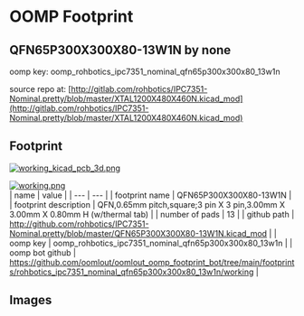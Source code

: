 # OOMP Footprint  
## QFN65P300X300X80-13W1N  by none  
  
oomp key: oomp_rohbotics_ipc7351_nominal_qfn65p300x300x80_13w1n  
  
source repo at: [http://gitlab.com/rohbotics/IPC7351-Nominal.pretty/blob/master/XTAL1200X480X460N.kicad_mod](http://gitlab.com/rohbotics/IPC7351-Nominal.pretty/blob/master/XTAL1200X480X460N.kicad_mod)  
## Footprint  
  
[![working_kicad_pcb_3d.png](working_kicad_pcb_3d_600.png)](working_kicad_pcb_3d.png)  
  
[![working.png](working_600.png)](working.png)  
| name | value | 
| --- | --- | 
| footprint name | QFN65P300X300X80-13W1N | 
| footprint description | QFN,0.65mm pitch,square;3 pin X 3 pin,3.00mm X 3.00mm X 0.80mm H (w/thermal tab) | 
| number of pads | 13 | 
| github path | http://github.com/rohbotics/IPC7351-Nominal.pretty/blob/master/QFN65P300X300X80-13W1N.kicad_mod | 
| oomp key | oomp_rohbotics_ipc7351_nominal_qfn65p300x300x80_13w1n | 
| oomp bot github | https://github.com/oomlout/oomlout_oomp_footprint_bot/tree/main/footprints/rohbotics_ipc7351_nominal_qfn65p300x300x80_13w1n/working | 
## Images  
